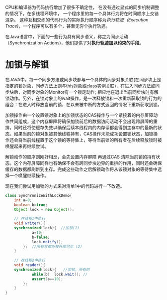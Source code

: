 CPU和编译器为代码执行增加了很多不确定性， 在没有通过显式的同步机制调整的情况下，在多线程环境中， 一个程序里的每一个具体行为将在时间顺序上交错混杂。
这种互相交织的代码行为的实际执行顺序称为*执行轨迹（Execution Trace)*，一个程序可以有多个，甚至无穷个执行轨迹。  

在Java语言中，下面的一些行为具有同步语义，称之为同步活动（Synchronization Actions)，他们提供了对**执行轨迹加以约束的手段**。

# 加锁与解锁
在JAVA中，每一个同步方法或同步块都与一个具体的同步对象关联(在同步块上是指定的锁对象，同步方法上则与this对象或class实例关联)，在进入同步方法或同步块后，对同步对象的Monitor有一个锁定动作; 相应地在退出当前同步块时有解锁动作。另外，在锁对象上的wait操作，是一次释放锁和一次重新获取锁的行为的组合：在进入时释放当前的锁，在以未被中断的方式返回的情况下重新获取到锁。

加锁操作由一个设置锁对象上的加锁状态的CAS操作与一个紧接着的内存屏障动作共同组成，这个内存屏障将确保加锁前后的数据访问活动不会出现跨屏障的重排，同时还将使缓存失效以确保后续本线程内的内存读都会得到主存中的最新的状态。如果当前的锁对象被其他线程持有，CAS操作未能成功设置锁状态，加锁操作还会将当前线程置于这个锁的等待集上，等待当前锁的所有者在后续释放锁时被唤醒起来再继续尝试。

解锁动作的顺序则刚好相反，会先设置内存屏障 再通过CAS 清除当前锁的持有状态。这个内存屏障同样也有确保不会有跨同步块边界的重排的作用，同时还会确保缓存的数据都刷新到主存。完成这些动作之后解锁动作将从该锁对象的等待集中选择一个唤醒继续操作。

现在我们尝试用加锁的方式来对清单1中的代码进行一下改造。
```java
class SynchronizeWithLockDemo{
	int a=0;
	boolean b=true;
	Object lock = new Object();
	
	// 在线程1中执行
	void writer(){
	synchronized(lock){  //加锁(1)
			a=10; 
			b=false; 
			lock.notify();
		};  //所有写都将被外部可见 (2)
	}
	
	// 在线程2中执行
	void reader(){
	synchronized(lock){   //加锁，所有的
			while(b)  lock.wait(); //  
			assert(a==10); 
		};
	}
}
```